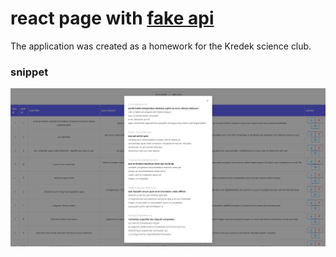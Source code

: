 # react page with <a href="https://jsonplaceholder.typicode.com">fake api</a> 
The application was created as a homework for the Kredek science club.


### snippet

<p align="center">
  <img src="sshot.png" />
</p>

